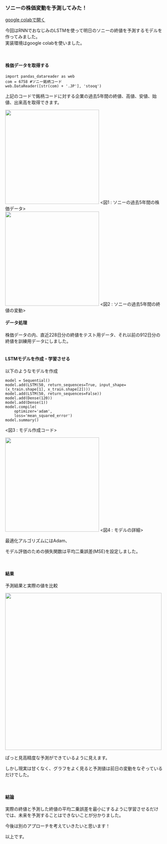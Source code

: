 ### ソニーの株価変動を予測してみた！

[google colabで開く](https://colab.research.google.com/drive/1PkRAXsBzbp4z9OTw9KnpAli7WlG19N_O?usp=sharing)

今回はRNNでおなじみのLSTMを使って明日のソニーの終値を予測するモデルを作ってみました。<br>
実装環境はgoogle colabを使いました。

<br>

#### 株価データを取得する

```
import pandas_datareader as web
com = 6758 #ソニー銘柄コード
web.DataReader([str(com) + '.JP'], 'stooq')
```

上記のコードで銘柄コードに対する企業の過去5年間の終値、高値、安値、始値、出来高を取得できます。<br>

<img src="https://uploda1.ysklog.net/49edcf2db85d8fff471c2851a80ff6cb.png" width="300px">
<図1 : ソニーの過去5年間の株価データ><br>


<img src="https://uploda3.ysklog.net/37da57f1445fd0111fa92fd610c8953d.png" width="300px">
<図2 : ソニーの過去5年間の終値の変動><br>


#### データ処理

株価データの内、直近228日分の終値をテスト用データ、それ以前の912日分の終値を訓練用データにしました。<br>
<br>

#### LSTMモデルを作成・学習させる

以下のようなモデルを作成<br>

```
model = Sequential()
model.add(LSTM(50, return_sequences=True, input_shape=(x_train.shape[1], x_train.shape[2])))
model.add(LSTM(50, return_sequences=False))
model.add(Dense(120))
model.add(Dense(1))
model.compile(
    optimizer='adam',
    loss='mean_squared_error')
model.summary()
```
<図3 : モデル作成コード><br>

<img src="https://uploda3.ysklog.net/5de30f0fdd11acf5e317680dc9497aff.png" width="300px">
<図4 : モデルの詳細><br>

最適化アルゴリズムにはAdam、<br>

モデル評価のための損失関数は平均二乗誤差(MSE)を設定しました。<br>

<br>

#### 結果

予測結果と実際の値を比較

<img src="https://uploda3.ysklog.net/46277b378094c5078e09816c12159464.png" width="500px">

ぱっと見高精度な予測ができているように見えます。<br>

しかし現実は甘くなく、グラフをよく見ると予測値は前日の変動をなぞっているだけでした。

<br>

#### 結論

実際の終値と予測した終値の平均二乗誤差を最小にするように学習させるだけでは、未来を予測することはできないことが分かりました。<br>

今後は別のアプローチを考えていきたいと思います！<br>

以上です。
